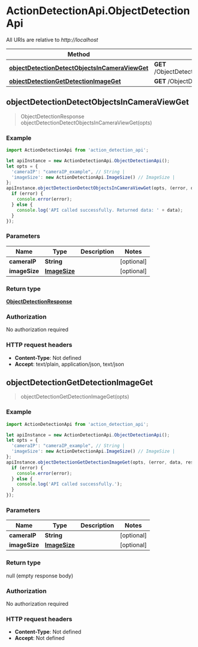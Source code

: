 # ActionDetectionApi.ObjectDetectionApi

All URIs are relative to *http://localhost*

Method | HTTP request | Description
------------- | ------------- | -------------
[**objectDetectionDetectObjectsInCameraViewGet**](ObjectDetectionApi.md#objectDetectionDetectObjectsInCameraViewGet) | **GET** /ObjectDetection/DetectObjectsInCameraView | 
[**objectDetectionGetDetectionImageGet**](ObjectDetectionApi.md#objectDetectionGetDetectionImageGet) | **GET** /ObjectDetection/GetDetectionImage | 



## objectDetectionDetectObjectsInCameraViewGet

> ObjectDetectionResponse objectDetectionDetectObjectsInCameraViewGet(opts)



### Example

```javascript
import ActionDetectionApi from 'action_detection_api';

let apiInstance = new ActionDetectionApi.ObjectDetectionApi();
let opts = {
  'cameraIP': "cameraIP_example", // String | 
  'imageSize': new ActionDetectionApi.ImageSize() // ImageSize | 
};
apiInstance.objectDetectionDetectObjectsInCameraViewGet(opts, (error, data, response) => {
  if (error) {
    console.error(error);
  } else {
    console.log('API called successfully. Returned data: ' + data);
  }
});
```

### Parameters


Name | Type | Description  | Notes
------------- | ------------- | ------------- | -------------
 **cameraIP** | **String**|  | [optional] 
 **imageSize** | [**ImageSize**](.md)|  | [optional] 

### Return type

[**ObjectDetectionResponse**](ObjectDetectionResponse.md)

### Authorization

No authorization required

### HTTP request headers

- **Content-Type**: Not defined
- **Accept**: text/plain, application/json, text/json


## objectDetectionGetDetectionImageGet

> objectDetectionGetDetectionImageGet(opts)



### Example

```javascript
import ActionDetectionApi from 'action_detection_api';

let apiInstance = new ActionDetectionApi.ObjectDetectionApi();
let opts = {
  'cameraIP': "cameraIP_example", // String | 
  'imageSize': new ActionDetectionApi.ImageSize() // ImageSize | 
};
apiInstance.objectDetectionGetDetectionImageGet(opts, (error, data, response) => {
  if (error) {
    console.error(error);
  } else {
    console.log('API called successfully.');
  }
});
```

### Parameters


Name | Type | Description  | Notes
------------- | ------------- | ------------- | -------------
 **cameraIP** | **String**|  | [optional] 
 **imageSize** | [**ImageSize**](.md)|  | [optional] 

### Return type

null (empty response body)

### Authorization

No authorization required

### HTTP request headers

- **Content-Type**: Not defined
- **Accept**: Not defined

